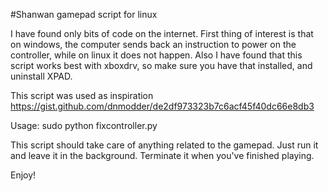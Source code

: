 #Shanwan gamepad script for linux

I have found only bits of code on the internet.
First thing of interest is that on windows, the computer sends back an instruction to power on the controller, while on linux it does not happen.
Also I have found that this script works best with xboxdrv, so make sure you have that installed, and uninstall XPAD.

This script was used as inspiration
https://gist.github.com/dnmodder/de2df973323b7c6acf45f40dc66e8db3

Usage:
sudo python fixcontroller.py

This script should take care of anything related to the gamepad.
Just run it and leave it in the background.
Terminate it when you've finished playing.

Enjoy!
